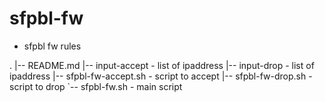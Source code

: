 # sfpbl-fw
* sfpbl fw rules

.
|-- README.md
|-- input-accept - list of ipaddress
|-- input-drop - list of ipaddress
|-- sfpbl-fw-accept.sh - script to accept
|-- sfpbl-fw-drop.sh - script to drop
`-- sfpbl-fw.sh - main script

